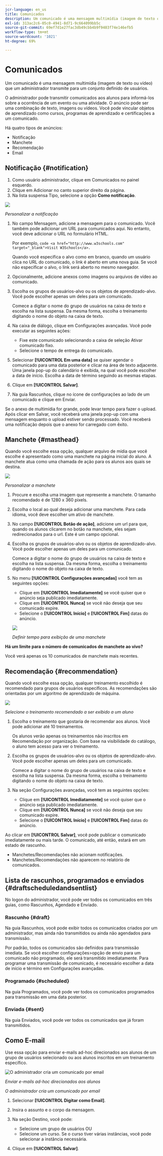 ```yaml
---
jcr-language: en_us
title: Comunicados
description: Um comunicado é uma mensagem multimídia (imagem de texto ou vídeo) que um administrador transmite para um conjunto definido de usuários.
exl-id: 313ac2c6-05c0-4941-8d71-9c664099bb5c
source-git-commit: 69ef7d1e27fac3db49cbb4b9f9403f74e146efb5
workflow-type: tm+mt
source-wordcount: '1021'
ht-degree: 69%

---
```


# Comunicados

Um comunicado é uma mensagem multimídia (imagem de texto ou vídeo) que um administrador transmite para um conjunto definido de usuários.

O administrador pode transmitir comunicados aos alunos para informá-los sobre a ocorrência de um evento ou uma atividade. O anúncio pode ser uma combinação de texto, imagens ou vídeos. Você pode vincular objetos de aprendizado como cursos, programas de aprendizado e certificações a um comunicado.

Há quatro tipos de anúncios:

* Notificação
* Manchete
* Recomendação
* Email

## Notificação {#notification}

1. Como usuário administrador, clique em Comunicados no painel esquerdo.
1. Clique em Adicionar no canto superior direito da página.
1. Na lista suspensa Tipo, selecione a opção **Como notificação**.

![](assets/as-notofocation.png)

*Personalizar a notificação*

1. No campo Mensagem, adicione a mensagem para o comunicado. Você também pode adicionar um URL para comunicados aqui. No entanto, você deve adicionar o URL no formulário HTML.

   Por exemplo,  `code <a href="http://www.w3schools.com" target="_blank">Visit W3Schools</a>.`

   Quando você especifica o alvo como em branco, quando um usuário clica no URL do comunicado, o link é aberto em uma nova guia. Se você não especificar o alvo, o link será aberto no mesmo navegador.

1. Opcionalmente, adicione anexos como imagens ou arquivos de vídeo ao comunicado.
1. Escolha os grupos de usuários-alvo ou os objetos de aprendizado-alvo. Você pode escolher apenas um deles para um comunicado.

   Comece a digitar o nome do grupo de usuários na caixa de texto e escolha na lista suspensa. Da mesma forma, escolha o treinamento digitando o nome do objeto na caixa de texto.

1. Na caixa de diálogo, clique em Configurações avançadas. Você pode executar as seguintes ações:

   * Fixe este comunicado selecionando a caixa de seleção Ativar comunicado fixo.
   * Selecione o tempo de entrega do comunicado.

1. Selecionar **[!UICONTROL Em uma data]** se quiser agendar o comunicado para uma data posterior e clicar na área de texto adjacente. Uma janela pop-up do calendário é exibida, na qual você pode escolher a data de início. Escolha a data de término seguindo as mesmas etapas.
1. Clique em **[!UICONTROL Salvar]**.
1. Na guia Rascunhos, clique no ícone de configurações ao lado de um comunicado e clique em Enviar.

Se o anexo de multimídia for grande, pode levar tempo para fazer o upload. Após clicar em Salvar, você receberá uma janela pop-up com uma mensagem enquanto o upload estiver sendo processado. Você receberá uma notificação depois que o anexo for carregado com êxito.

## Manchete {#masthead}

Quando você escolhe essa opção, qualquer arquivo de mídia que você escolhe é apresentado como uma manchete na página inicial do aluno. A manchete atua como uma chamada de ação para os alunos aos quais se destina.

![](assets/masthead-announcement.png)

*Personalizar a manchete*

1. Procure e escolha uma imagem que represente a manchete. O tamanho recomendado é de 1280 x 360 pixels.
1. Escolha o local ao qual deseja adicionar uma manchete. Para cada idioma, você deve escolher um ativo de manchete.
1. No campo **[!UICONTROL Botão de ação]**, adicione um url para que, quando os alunos clicarem no botão na manchete, eles sejam redirecionados para o url. Este é um campo opcional.
1. Escolha os grupos de usuários-alvo ou os objetos de aprendizado-alvo. Você pode escolher apenas um deles para um comunicado.

   Comece a digitar o nome do grupo de usuários na caixa de texto e escolha na lista suspensa. Da mesma forma, escolha o treinamento digitando o nome do objeto na caixa de texto.

1. No menu **[!UICONTROL Configurações avançadas]** você tem as seguintes opções:

   * Clique em **[!UICONTROL Imediatamente]** se você quiser que o anúncio seja publicado imediatamente.
   * Clique em **[!UICONTROL Nunca]** se você não deseja que seu comunicado expire.
   * Selecione o **[!UICONTROL Início]** e **[!UICONTROL Fim]** datas do anúncio.

   ![](assets/advanced-settings.png)

   *Definir tempo para exibição de uma manchete*

**Há um limite para o número de comunicados de manchete ao vivo?**

Você verá apenas os 10 comunicados de manchete mais recentes.

## Recomendação {#recommendation}

Quando você escolhe essa opção, qualquer treinamento escolhido é recomendado para grupos de usuários específicos. As recomendações são orientadas por um algoritmo de aprendizado de máquina.

![](assets/recommendation-announcement.png)

*Selecione o treinamento recomendado a ser exibido a um aluno*

1. Escolha o treinamento que gostaria de recomendar aos alunos. Você pode adicionar até 10 treinamentos.

   Os alunos verão apenas os treinamentos não inscritos em Recomendação por organização. Com base na visibilidade do catálogo, o aluno tem acesso para ver o treinamento.

1. Escolha os grupos de usuários-alvo ou os objetos de aprendizado-alvo. Você pode escolher apenas um deles para um comunicado.

   Comece a digitar o nome do grupo de usuários na caixa de texto e escolha na lista suspensa. Da mesma forma, escolha o treinamento digitando o nome do objeto na caixa de texto.

1. Na seção Configurações avançadas, você tem as seguintes opções:

   * Clique em **[!UICONTROL Imediatamente]** se você quiser que o anúncio seja publicado imediatamente.
   * Clique em **[!UICONTROL Nunca]** se você não deseja que seu comunicado expire.
   * Selecione o **[!UICONTROL Início]** e **[!UICONTROL Fim]** datas do anúncio.

   <!--![](assets/advanced-settings.png)-->

Ao clicar em **[!UICONTROL Salvar]**, você pode publicar o comunicado imediatamente ou mais tarde. O comunicado, até então, estará em um estado de rascunho.

* Manchetes/Recomendações não acionam notificações.
* Manchetes/Recomendações não aparecem no relatório de comunicados.

## Lista de rascunhos, programados e enviados {#draftscheduledandsentlist}

No logon do administrador, você pode ver todos os comunicados em três guias, como Rascunhos, Agendado e Enviado.

<!--![](assets/three-tabs-announcement1.png)-->

### Rascunho {#draft}

Na guia Rascunhos, você pode exibir todos os comunicados criados por um administrador, mas ainda não transmitidos ou ainda não agendados para transmissão.

Por padrão, todos os comunicados são definidos para transmissão imediata. Se você escolher configurações>opção de envio para um comunicado não programado, ele será transmitido imediatamente. Para programar uma transmissão de comunicado, é necessário escolher a data de início e término em Configurações avançadas.

### Programado {#scheduled}

Na guia Programados, você pode ver todos os comunicados programados para transmissão em uma data posterior.

### Enviada {#sent}

Na guia Enviados, você pode ver todos os comunicados que já foram transmitidos.

## Como E-mail

Use essa opção para enviar e-mails ad-hoc direcionados aos alunos de um grupo de usuários selecionado ou aos alunos inscritos em um treinamento específico.

![O administrador cria um comunicado por email](assets/email-announcement-admin.png)

*Enviar e-mails ad-hoc direcionados aos alunos*

*O administrador cria um comunicado por email*

1. Selecionar **[!UICONTROL Digitar como Email]**.
1. Insira o assunto e o corpo da mensagem.
1. Na seção Destino, você pode:

   * Selecione um grupo de usuários OU
   * Selecione um curso. Se o curso tiver várias instâncias, você pode selecionar a instância necessária.

1. Clique em **[!UICONTROL Salvar]**.
